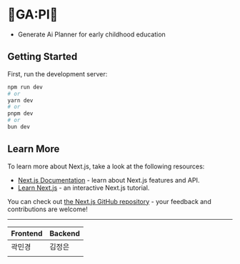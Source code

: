 # 🍎GA:Pl🍏

- Generate Ai Planner for early childhood education

## Getting Started

First, run the development server:

```bash
npm run dev
# or
yarn dev
# or
pnpm dev
# or
bun dev
```

## Learn More

To learn more about Next.js, take a look at the following resources:

- [Next.js Documentation](https://nextjs.org/docs) - learn about Next.js features and API.
- [Learn Next.js](https://nextjs.org/learn) - an interactive Next.js tutorial.

You can check out [the Next.js GitHub repository](https://github.com/vercel/next.js/) - your feedback and contributions are welcome!

---

| Frontend | Backend |
| --- | --- |
| 곽민경 | 김정은 |
|  |  |
